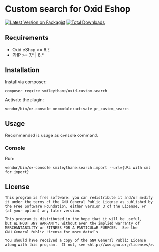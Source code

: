 # Custom search for Oxid Eshop
[![Latest Version on Packagist](https://img.shields.io/packagist/v/smileythane/oxid-custom-search.svg?style=flat-square)](https://packagist.org/packages/smileythane/oxid-custom-search)
[![Total Downloads](https://img.shields.io/packagist/dt/smileythane/oxid-custom-search.svg?style=flat-square)](https://packagist.org/packages/smileythane/oxid-custom-search)


## Requirements
- Oxid eShop >= 6.2
- PHP >= 7.* | 8.*

## Installation

Install via composer:

    composer require smileythane/oxid-custom-search

Activate the plugin:

    vendor/bin/oe-console oe:module:activate pr_custom_search

## Usage
Recommended is usage as console command.
### Console
Run:

    vendor/bin/oe-console smileythane:search:import --url={URL with xml for import}

## License

    This program is free software: you can redistribute it and/or modify
    it under the terms of the GNU General Public License as published by
    the Free Software Foundation, either version 3 of the License, or
    (at your option) any later version.

    This program is distributed in the hope that it will be useful,
    but WITHOUT ANY WARRANTY; without even the implied warranty of
    MERCHANTABILITY or FITNESS FOR A PARTICULAR PURPOSE.  See the
    GNU General Public License for more details.

    You should have received a copy of the GNU General Public License
    along with this program.  If not, see <http://www.gnu.org/licenses/>.

[link-travis]: https://travis-ci.org/smileythane/oxid-custom-search
[ico-travis]: https://img.shields.io/travis/smileythane/oxid-custom-search/master.svg?style=flat-square
